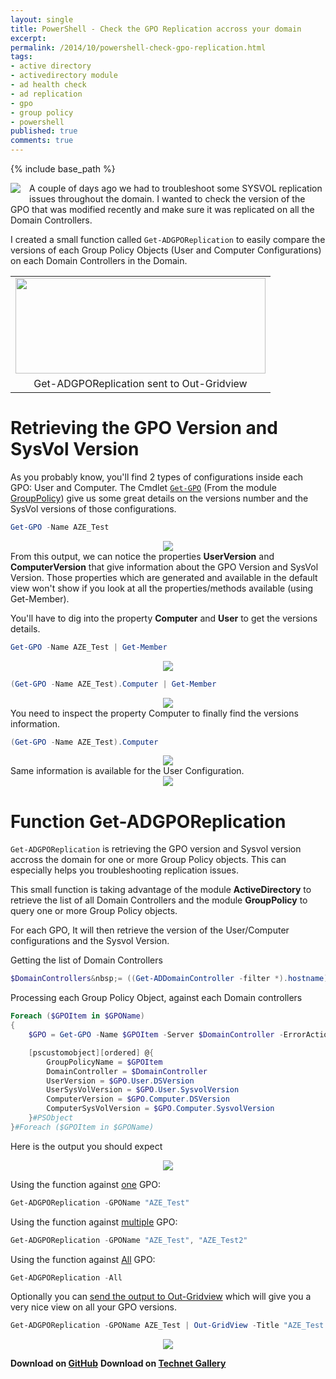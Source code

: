 ```yaml
---
layout: single
title: PowerShell - Check the GPO Replication accross your domain
excerpt: 
permalink: /2014/10/powershell-check-gpo-replication.html
tags: 
- active directory
- activedirectory module
- ad health check
- ad replication
- gpo
- group policy
- powershell
published: true
comments: true
---
```

{% include base_path %}

<div class="separator" style="clear: both; text-align: center;"><a href="{{ base_path }}/images/2014/20141001_PowerShell_-_Check_the_GPO_Replication_accross_your_domain/Active_Directory_GPO_Replication__1735484773__-144x118.png" imageanchor="1" style="clear: left; float: left; margin-bottom: 1em; margin-right: 1em;"><img border="0" src="{{ base_path }}/images/2014/20141001_PowerShell_-_Check_the_GPO_Replication_accross_your_domain/Active_Directory_GPO_Replication__1735484773__-144x118.png" /></a></div>A couple of days ago we had to troubleshoot some SYSVOL replication issues throughout the domain. I wanted to check the version of the GPO that was modified recently and make sure it was replicated on all the Domain Controllers.

I created a small function called `Get-ADGPOReplication` to easily compare the versions of each Group Policy Objects (User and Computer Configurations) on each Domain Controllers in the Domain.

<table align="center" cellpadding="0" cellspacing="0" class="tr-caption-container" style="margin-left: auto; margin-right: auto; text-align: center;"><tbody><tr><td style="text-align: center;"><a href="{{ base_path }}/images/2014/20141001_PowerShell_-_Check_the_GPO_Replication_accross_your_domain/Get-ADGPOReplication_OutGridView__788289059__-777x301.png" imageanchor="1" style="margin-left: auto; margin-right: auto; text-align: center;"><img border="0" src="{{ base_path }}/images/2014/20141001_PowerShell_-_Check_the_GPO_Replication_accross_your_domain/Get-ADGPOReplication_OutGridView__788289059__-777x301.png" height="153" width="400" /></a></td></tr><tr><td class="tr-caption" style="text-align: center;">Get-ADGPOReplication sent to Out-Gridview</td></tr></tbody></table>

# Retrieving the GPO Version and SysVol Version

As you probably know, you'll find 2 types of configurations inside each GPO: User and Computer.
The Cmdlet [`Get-GPO`](http://technet.microsoft.com/en-us/library/ee461059.aspx) (From the module [GroupPolicy]("http://technet.microsoft.com/en-us/library/ee461027.aspx)) give us some great details on the versions number and the SysVol versions of those configurations.

```powershell
Get-GPO -Name AZE_Test
```

<div class="separator" style="clear: both; text-align: center;"><a href="{{ base_path }}/images/2014/20141001_PowerShell_-_Check_the_GPO_Replication_accross_your_domain/Get-GPO_AZE_Test__1886206204__-772x358.png" imageanchor="1" style="margin-left: 1em; margin-right: 1em;"><img border="0" src="{{ base_path }}/images/2014/20141001_PowerShell_-_Check_the_GPO_Replication_accross_your_domain/Get-GPO_AZE_Test__1886206204__-772x358.png" /></a></div>
From this output, we can notice the properties <b>UserVersion</b> and <b>ComputerVersion</b>&nbsp;that give information about the GPO Version and SysVol Version. Those properties which are generated and available in the default view won't show if you look at all the properties/methods available (using Get-Member).

You'll have to dig into the property&nbsp;<b>Computer</b>&nbsp;and&nbsp;<b>User</b>&nbsp;to get the versions details.

```powershell
Get-GPO -Name AZE_Test | Get-Member
```

<div class="separator" style="clear: both; text-align: center;"><a href="{{ base_path }}/images/2014/20141001_PowerShell_-_Check_the_GPO_Replication_accross_your_domain/Get-GPO_GetMember__700589454__-772x738.png" imageanchor="1" style="margin-left: 1em; margin-right: 1em;"><img border="0" src="{{ base_path }}/images/2014/20141001_PowerShell_-_Check_the_GPO_Replication_accross_your_domain/Get-GPO_GetMember__700589454__-772x738.png" /></a></div>

```powershell
(Get-GPO -Name AZE_Test).Computer | Get-Member
```

<div class="separator" style="clear: both; text-align: center;"><a href="{{ base_path }}/images/2014/20141001_PowerShell_-_Check_the_GPO_Replication_accross_your_domain/GPO_Computer_GetMember__816801375__-772x398.png" imageanchor="1" style="margin-left: 1em; margin-right: 1em;"><img border="0" src="{{ base_path }}/images/2014/20141001_PowerShell_-_Check_the_GPO_Replication_accross_your_domain/GPO_Computer_GetMember__816801375__-772x398.png" /></a></div>
You need to inspect the property Computer to finally find the versions information.

```powershell
(Get-GPO -Name AZE_Test).Computer
```

<div class="separator" style="clear: both; text-align: center;"><a href="{{ base_path }}/images/2014/20141001_PowerShell_-_Check_the_GPO_Replication_accross_your_domain/9-30-2014%252B1-17-57%252BPM__690915297__-772x238.png" imageanchor="1" style="margin-left: 1em; margin-right: 1em;"><img border="0" src="{{ base_path }}/images/2014/20141001_PowerShell_-_Check_the_GPO_Replication_accross_your_domain/9-30-2014%252B1-17-57%252BPM__690915297__-772x238.png" /></a></div>
Same information is available for the User Configuration.

<div class="separator" style="clear: both; text-align: center;"><a href="{{ base_path }}/images/2014/20141001_PowerShell_-_Check_the_GPO_Replication_accross_your_domain/User_Computer_GetMember__1676378068__-772x398.png" imageanchor="1" style="margin-left: 1em; margin-right: 1em;"><img border="0" src="{{ base_path }}/images/2014/20141001_PowerShell_-_Check_the_GPO_Replication_accross_your_domain/User_Computer_GetMember__1676378068__-772x398.png" /></a></div>

# Function Get-ADGPOReplication

`Get-ADGPOReplication` is retrieving the GPO version and Sysvol version accross the domain for one or more Group Policy objects. This can especially helps you troubleshooting replication issues.

This small function is taking advantage of the module <b>ActiveDirectory</b> to retrieve the list of all Domain Controllers and the module <b>GroupPolicy</b> to query one or more Group Policy objects.

For each GPO, It will then retrieve the version of the User/Computer configurations and the Sysvol Version.

Getting the list of Domain Controllers

```powershell
$DomainControllers&nbsp;= ((Get-ADDomainController -filter *).hostname)
```

Processing each Group Policy Object, against each Domain controllers

```powershell
Foreach ($GPOItem in $GPOName)
{
    $GPO = Get-GPO -Name $GPOItem -Server $DomainController -ErrorAction Stop

    [pscustomobject][ordered] @{
        GroupPolicyName = $GPOItem
        DomainController = $DomainController
        UserVersion = $GPO.User.DSVersion
        UserSysVolVersion = $GPO.User.SysvolVersion
        ComputerVersion = $GPO.Computer.DSVersion
        ComputerSysVolVersion = $GPO.Computer.SysvolVersion
    }#PSObject
}#Foreach ($GPOItem in $GPOName)
```

Here is the output you should expect
<div class="separator" style="clear: both; text-align: center;"><a href="{{ base_path }}/images/2014/20141001_PowerShell_-_Check_the_GPO_Replication_accross_your_domain/Get-ADGPOReplication__745571006__-465x396.png" imageanchor="1" style="margin-left: 1em; margin-right: 1em;"><img border="0" src="{{ base_path }}/images/2014/20141001_PowerShell_-_Check_the_GPO_Replication_accross_your_domain/Get-ADGPOReplication__745571006__-465x396.png" /></a></div>

Using the function against <u>one</u> GPO:

```powershell
Get-ADGPOReplication -GPOName "AZE_Test"
```

Using the function against <u>multiple</u> GPO:

```powershell
Get-ADGPOReplication -GPOName "AZE_Test", "AZE_Test2"
```

Using the function against <u>All</u> GPO:

```powershell
Get-ADGPOReplication -All
```

Optionally you can <u>send the output to Out-Gridview</u> which will give you a very nice view on all your GPO versions.

```powershell
Get-ADGPOReplication -GPOName AZE_Test | Out-GridView -Title "AZE_Test $(Get-Date)"
```

<div class="separator" style="clear: both; text-align: center;"><a href="{{ base_path }}/images/2014/20141001_PowerShell_-_Check_the_GPO_Replication_accross_your_domain/Get-ADGPOReplication_OutGridView__788289059__-777x301.png" imageanchor="1" style="margin-left: 1em; margin-right: 1em;"><img border="0" src="{{ base_path }}/images/2014/20141001_PowerShell_-_Check_the_GPO_Replication_accross_your_domain/Get-ADGPOReplication_OutGridView__788289059__-777x301.png" /></a></div>

<b>Download on <a href="https://github.com/lazywinadmin/PowerShell/tree/master/AD-GPO-Get-ADGPOReplication" target="_blank">GitHub</a></b>
<b>Download on <a href="http://gallery.technet.microsoft.com/Get-GPO-Replication-4db47c83" target="_blank">Technet Gallery</a></b>